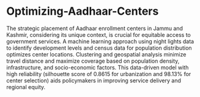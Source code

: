 # Optimizing-Aadhaar-Centers

The strategic placement of Aadhaar enrollment centers in Jammu and Kashmir, considering its unique context, is crucial for equitable access to government services. A machine learning approach using night lights data to identify development levels and census data for population distribution optimizes center locations. Clustering and geospatial analysis minimize travel distance and maximize coverage based on population density, infrastructure, and socio-economic factors. This data-driven model with high reliability (silhouette score of 0.8615 for urbanization and 98.13% for center selection) aids policymakers in improving service delivery and regional equity.
